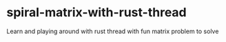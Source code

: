 # spiral-matrix-with-rust-thread
Learn and playing around with rust thread with fun matrix problem to solve
